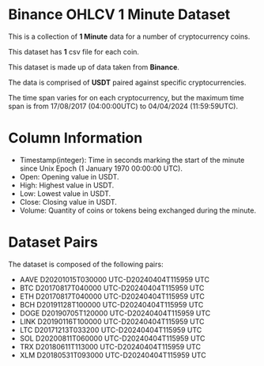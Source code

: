 # Binance OHLCV 1 Minute Dataset   

This is a collection of **1 Minute** data for a number of cryptocurrency coins.    

This dataset has **1** csv file for each coin.    

This dataset is made up of data taken from **Binance**.    

The data is comprised of **USDT** paired against specific cryptocurrencies.

The time span varies for on each cryptocurrency, but the maximum time span is from 17/08/2017 (04:00:00UTC) to 04/04/2024 (11:59:59UTC).    
       
   
# Column Information         

* Timestamp(integer): Time in seconds marking the start of the minute since Unix Epoch (1 January 1970    00:00:00 UTC).       
* Open: Opening value in USDT.         
* High: Highest value in USDT.         
* Low: Lowest value in USDT.        
* Close: Closing value in USDT.     
* Volume: Quantity of coins or tokens being exchanged during the minute.  
      

# Dataset Pairs    

The dataset is composed of the following pairs:    

* AAVE D20201015T030000 UTC-D20240404T115959 UTC    
* BTC D20170817T040000 UTC-D20240404T115959 UTC
* ETH D20170817T040000 UTC-D20240404T115959 UTC
* BCH D20191128T100000 UTC-D20240404T115959 UTC
* DOGE D20190705T120000 UTC-D20240404T115959 UTC
* LINK D20190116T100000 UTC-D20240404T115959 UTC
* LTC D20171213T033200 UTC-D20240404T115959 UTC
* SOL D20200811T060000 UTC-D20240404T115959 UTC
* TRX D20180611T113000 UTC-D20240404T115959 UTC
* XLM D20180531T093000 UTC-D20240404T115959 UTC
